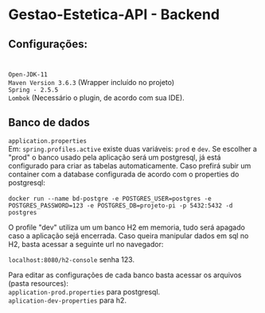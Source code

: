 # Gestao-Estetica-API  - Backend
## Configurações:<br/><br/>
`Open-JDK-11` <br>
`Maven Version 3.6.3` (Wrapper incluído no projeto)<br>
`Spring - 2.5.5` <br>
`Lombok` (Necessário o plugin, de acordo com sua IDE).

## Banco de dados <br>
`application.properties`<br>
Em: `spring.profiles.active` existe duas variáveis: `prod` e `dev`.
Se escolher a "prod" o banco usado pela aplicação será um postgresql,
já está configurado para criar as tabelas automaticamente.
Caso prefirá subir um container com a database configurada de acordo
 com o properties do postgresql:
<br>
<br>
`docker run --name bd-postgre -e POSTGRES_USER=postgres -e POSTGRES_PASSWORD=123 -e POSTGRES_DB=projeto-pi -p 5432:5432 -d postgres`

O profile "dev" utiliza um um banco H2 em memoria, tudo será apagado caso 
a aplicação sejá encerrada. Caso queira manipular dados em sql no H2, basta
acessar a seguinte url no navegador:<br> 

`localhost:8080/h2-console` senha 123.

Para editar as configurações de cada banco basta acessar os arquivos (pasta resources): <br>
`application-prod.properties` para postgresql. <br>
`aplication-dev-properties` para h2. <br>



